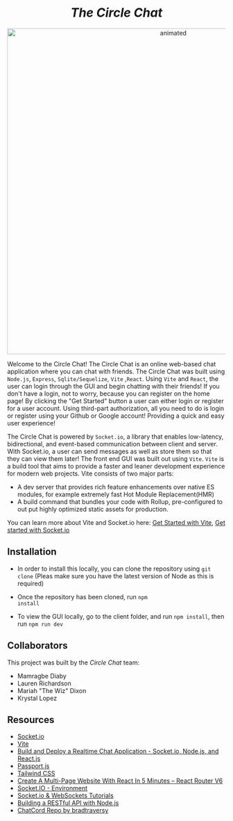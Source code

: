 <h1 align="center"><i>The Circle Chat </i></h1>
<p align="center">
<img  width=750 src="circle_chat.gif" alt="animated"/>
</p>

Welcome to the Circle Chat! The Circle Chat is an online web-based chat application where you can chat with friends. The Circle Chat was built using <code>Node.js</code>, <code>Express</code>, <code>Sqlite/Sequelize</code>, <code>Vite</code> ,<code>React</code>. Using <code>Vite</code> and <code>React</code>, the user can login through the GUI and begin chatting with their friends! If you don't have a login, not to worry, because you can register on the home page! By clicking the "Get Started" button a user can either login or register for a user account. Using third-part authorization, all you need to do is login or register using your Github or Google account! Providing a quick and easy user experience!

The Circle Chat is powered by <code>Socket.io</code>, a library that enables low-latency, bidirectional, and event-based communication between client and server. With Socket.io, a user can send messages as well as store them so that they can view them later! The front end GUI was built out using <code>Vite</code>. <code>Vite</code> is a build tool that aims to provide a faster and leaner development experience for modern web projects. Vite consists of two major parts:

* A dev server that provides rich feature enhancements over native ES modules, for example extremely fast Hot Module Replacement(HMR)
* A build command that bundles your code with Rollup, pre-configured to out put highly optimized static assets for production.

You can learn more about Vite and Socket.io here: [Get Started with Vite](https://vitejs.dev/guide/), [Get started with Socket.io](https://socket.io/get-started/chat)

## Installation

* In order to install this locally, you can clone the repository using <code>git clone</code> (Pleas make sure you have the latest version of Node as this is required)

* Once the repository has been cloned, run <code>npm install</code>
* To view the GUI locally, go to the client folder, and run <code>npm install</code>, then run <code>npm run dev</code>

## Collaborators

This project was built by the <i>Circle Chat</i> team:

* Mamragbe Diaby
* Lauren Richardson
* Mariah "The Wiz" Dixon
* Krystal Lopez

## Resources

* [Socket.io](https://socket.io/)
* [Vite](https://vitejs.dev/)
* [Build and Deploy a Realtime Chat Application - Socket.io, Node.js, and React.js](https://www.youtube.com/watch?v=ZwFA3YMfkoc&t=2129s)
* [Passport.js](https://www.passportjs.org/)
* [Tailwind CSS](https://tailwindcss.com/)
* [Create A Multi-Page Website With React In 5 Minutes – React Router V6](techomoro.com/how-to-create-a-multi-page-website-with-react-in-5-minutes/)
* [Socket.IO - Environment](https://www.tutorialspoint.com/socket.io/socket.io_environment.htm)
* [Socket.io & WebSockets Tutorials](https://www.youtube.com/playlist?list=PLYPFxrXyK0ByCS-KG6BZYEoXOkRugZuLD)
* [Building a RESTful API with Node.js](https://www.youtube.com/playlist?list=PL55RiY5tL51q4D-B63KBnygU6opNPFk_q)
* [ChatCord Repo by bradtraversy](https://github.com/bradtraversy/chatcord)
